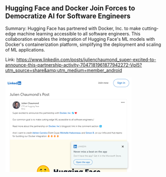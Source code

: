 ## Hugging Face and Docker Join Forces to Democratize AI for Software Engineers
Summary: Hugging Face has partnered with Docker, Inc. to make cutting-edge machine learning accessible to all software engineers. This collaboration enables the integration of Hugging Face's ML models with Docker's containerization platform, simplifying the deployment and scaling of ML applications.

Link: https://www.linkedin.com/posts/julienchaumond_super-excited-to-announce-this-partnership-activity-7047181961877942272-Vpl5?utm_source=share&amp;utm_medium=member_android

<img src="/img/6ab22367-f077-4a9f-8dd3-f386ba22ee2e.png" width="400" />
<br/><br/>
